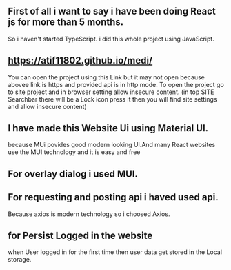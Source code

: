 ## First of all i want to say i have been doing React js for more than 5 months.
So i haven't started TypeScript. i did this whole project using JavaScript.


## https://atif11802.github.io/medi/

You can open the project using this Link 
but it may not open because abovee link is https and provided api is in http mode.
To open the project go to site project and in browser setting allow insecure content.
(in top SITE Searchbar there will be a Lock icon press it then you will find site settings and allow insecure content)

##  I have made this Website Ui using Material UI.
because MUi povides good modern looking UI.And many React websites use the MUI technology and it is easy and free

## For overlay dialog i used MUI.

## For requesting and posting api i haved used api.
Because axios is modern technology so i choosed Axios.

## for Persist Logged in the website

when  User logged in for the first time then user data get stored in the  Local storage.


